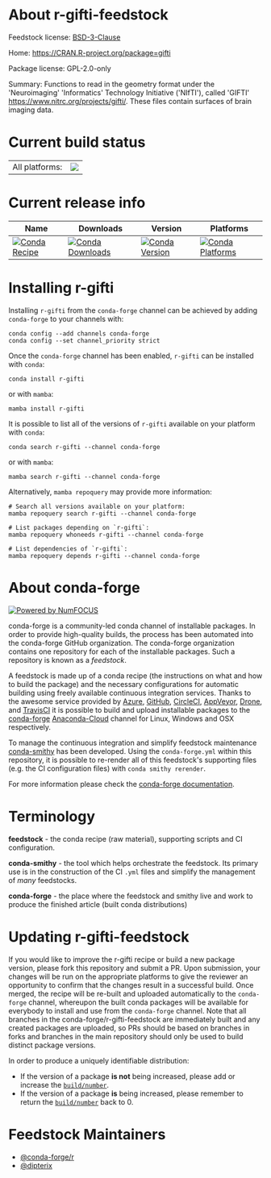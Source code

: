 About r-gifti-feedstock
=======================

Feedstock license: [BSD-3-Clause](https://github.com/conda-forge/r-gifti-feedstock/blob/main/LICENSE.txt)

Home: https://CRAN.R-project.org/package=gifti

Package license: GPL-2.0-only

Summary: Functions to read in the geometry format under the 'Neuroimaging' 'Informatics' Technology
Initiative ('NIfTI'), called 'GIFTI' <https://www.nitrc.org/projects/gifti/>. These
files contain surfaces of brain imaging data.


Current build status
====================


<table><tr><td>All platforms:</td>
    <td>
      <a href="https://dev.azure.com/conda-forge/feedstock-builds/_build/latest?definitionId=17806&branchName=main">
        <img src="https://dev.azure.com/conda-forge/feedstock-builds/_apis/build/status/r-gifti-feedstock?branchName=main">
      </a>
    </td>
  </tr>
</table>

Current release info
====================

| Name | Downloads | Version | Platforms |
| --- | --- | --- | --- |
| [![Conda Recipe](https://img.shields.io/badge/recipe-r--gifti-green.svg)](https://anaconda.org/conda-forge/r-gifti) | [![Conda Downloads](https://img.shields.io/conda/dn/conda-forge/r-gifti.svg)](https://anaconda.org/conda-forge/r-gifti) | [![Conda Version](https://img.shields.io/conda/vn/conda-forge/r-gifti.svg)](https://anaconda.org/conda-forge/r-gifti) | [![Conda Platforms](https://img.shields.io/conda/pn/conda-forge/r-gifti.svg)](https://anaconda.org/conda-forge/r-gifti) |

Installing r-gifti
==================

Installing `r-gifti` from the `conda-forge` channel can be achieved by adding `conda-forge` to your channels with:

```
conda config --add channels conda-forge
conda config --set channel_priority strict
```

Once the `conda-forge` channel has been enabled, `r-gifti` can be installed with `conda`:

```
conda install r-gifti
```

or with `mamba`:

```
mamba install r-gifti
```

It is possible to list all of the versions of `r-gifti` available on your platform with `conda`:

```
conda search r-gifti --channel conda-forge
```

or with `mamba`:

```
mamba search r-gifti --channel conda-forge
```

Alternatively, `mamba repoquery` may provide more information:

```
# Search all versions available on your platform:
mamba repoquery search r-gifti --channel conda-forge

# List packages depending on `r-gifti`:
mamba repoquery whoneeds r-gifti --channel conda-forge

# List dependencies of `r-gifti`:
mamba repoquery depends r-gifti --channel conda-forge
```


About conda-forge
=================

[![Powered by
NumFOCUS](https://img.shields.io/badge/powered%20by-NumFOCUS-orange.svg?style=flat&colorA=E1523D&colorB=007D8A)](https://numfocus.org)

conda-forge is a community-led conda channel of installable packages.
In order to provide high-quality builds, the process has been automated into the
conda-forge GitHub organization. The conda-forge organization contains one repository
for each of the installable packages. Such a repository is known as a *feedstock*.

A feedstock is made up of a conda recipe (the instructions on what and how to build
the package) and the necessary configurations for automatic building using freely
available continuous integration services. Thanks to the awesome service provided by
[Azure](https://azure.microsoft.com/en-us/services/devops/), [GitHub](https://github.com/),
[CircleCI](https://circleci.com/), [AppVeyor](https://www.appveyor.com/),
[Drone](https://cloud.drone.io/welcome), and [TravisCI](https://travis-ci.com/)
it is possible to build and upload installable packages to the
[conda-forge](https://anaconda.org/conda-forge) [Anaconda-Cloud](https://anaconda.org/)
channel for Linux, Windows and OSX respectively.

To manage the continuous integration and simplify feedstock maintenance
[conda-smithy](https://github.com/conda-forge/conda-smithy) has been developed.
Using the ``conda-forge.yml`` within this repository, it is possible to re-render all of
this feedstock's supporting files (e.g. the CI configuration files) with ``conda smithy rerender``.

For more information please check the [conda-forge documentation](https://conda-forge.org/docs/).

Terminology
===========

**feedstock** - the conda recipe (raw material), supporting scripts and CI configuration.

**conda-smithy** - the tool which helps orchestrate the feedstock.
                   Its primary use is in the construction of the CI ``.yml`` files
                   and simplify the management of *many* feedstocks.

**conda-forge** - the place where the feedstock and smithy live and work to
                  produce the finished article (built conda distributions)


Updating r-gifti-feedstock
==========================

If you would like to improve the r-gifti recipe or build a new
package version, please fork this repository and submit a PR. Upon submission,
your changes will be run on the appropriate platforms to give the reviewer an
opportunity to confirm that the changes result in a successful build. Once
merged, the recipe will be re-built and uploaded automatically to the
`conda-forge` channel, whereupon the built conda packages will be available for
everybody to install and use from the `conda-forge` channel.
Note that all branches in the conda-forge/r-gifti-feedstock are
immediately built and any created packages are uploaded, so PRs should be based
on branches in forks and branches in the main repository should only be used to
build distinct package versions.

In order to produce a uniquely identifiable distribution:
 * If the version of a package **is not** being increased, please add or increase
   the [``build/number``](https://docs.conda.io/projects/conda-build/en/latest/resources/define-metadata.html#build-number-and-string).
 * If the version of a package **is** being increased, please remember to return
   the [``build/number``](https://docs.conda.io/projects/conda-build/en/latest/resources/define-metadata.html#build-number-and-string)
   back to 0.

Feedstock Maintainers
=====================

* [@conda-forge/r](https://github.com/conda-forge/r/)
* [@dipterix](https://github.com/dipterix/)

